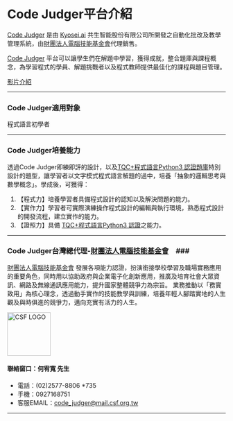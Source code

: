 # Code Judger平台介紹 #

[Code Judger](http://www.codejudger.com) 是由 [Kyosei.ai](https://kyosei.ai/) 共生智能股份有限公司所開發之自動化批改及教學管理系統，由[財團法人電腦技能基金會](https://www.csf.org.tw/main/index.asp)代理銷售。

[Code Judger](http://www.codejudger.com) 平台可以讓學生們在解題中學習，獲得成就，整合題庫與課程概念，為學習程式的學員、解題挑戰者以及程式教師提供最佳化的課程與題目管理。

[影片介紹](https://youtu.be/63BM3OEPlQQ) 

---

### Code Judger適用對象 ###
程式語言初學者

---


### Code Judger培養能力 ###
透過Code Judger即練即評的設計，以及[TQC+程式語言Python3 認證題庫](http://www.tqcplus.org.tw/content_brochure_PPY.asp)特別設計的題型，讓學習者以文字模式程式語言解題的過中，培養「抽象的邏輯思考與數學概念」。學成後，可獲得：
1. 【程式力】培養學習者具備程式設計的認知以及解決問題的能力。
2. 【實作力】學習者可實際演練操作程式設計的編輯與執行環境，熟悉程式設計的開發流程，建立實作的能力。
3. 【證照力】具備 [TQC+程式語言Python3 認證](http://www.tqcplus.org.tw/content_brochure_PPY.asp)之能力。

---


### Code Judger台灣總代理-[財團法人電腦技能基金會](https://www.csf.org.tw/main/index.asp)　###

[財團法人電腦技能基金會](https://www.csf.org.tw/main/index.asp) 發展各項能力認證，扮演銜接學校學習及職場實務應用的重要角色，同時用以協助政府與企業電子化創新應用，推廣及培育社會大眾資訊、網路及無線通訊應用能力，提升國家整體競爭力為宗旨。 業務推動以「務實致用」為核心理念，透過動手實作的技能教學與訓練，培養年輕人腳踏實地的人生觀及與時俱進的競爭力，邁向充實有活力的人生。

<img src="https://i.imgur.com/oqUV5Bi.png" title="CSF LOGO" alt="CSF LOGO" width="100" height="100" />

#### 聯絡窗口：何宥寬 先生 ####
* 電話：(02)2577-8806 *735
* 手機：0927168751
* 客服EMAIL：[code_judger@mail.csf.org.tw](mailto:code_judger@mail.csf.org.tw)

---



